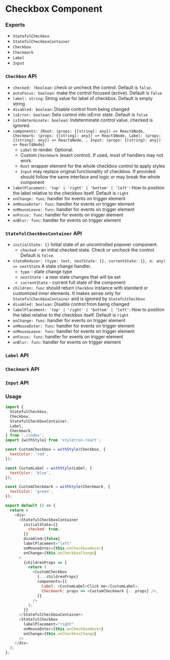 # Checkbox Component

### Exports

* `StatefulCheckbox`
* `StatefulCheckboxContainer`
* `Checkbox`
* `Checkmark`
* `Label`
* `Input`

### `Checkbox` API

* `checked: ?boolean`:
  check or uncheck the control. Default is `false`.
* `autoFocus: boolean`:
  make the control focused (active). Default is `false`
* `label: string`:
  String value for label of checkbox. Default is empty string
* `disabled: boolean`:
  Disable control from being changed
* `isError: boolean`:
  Sets control into isError state. Default is `false`
* `isIndeterminate: boolean`:
  Indeterminate control value. checked is ignored.
* `components: {Root: (props: {[string]: any}) => React$Node, Checkmark: (props: {[string]: any}) => React$Node, Label: (props: {[string]: any}) => React$Node, , Input: (props: {[string]: any}) => React$Node}`
  * `Label` to render. Optional.
  * Custom `Checkmark` (exact control). If used, most of handlers may not work.
  * `Root` wrapper element for the whole checkbox control to apply styles
  * `Input` may replace original functionality of checkbox. If provided should follow the same interface and logic or may break the whole component
* `labelPlacement: 'top' | 'right' | 'bottom' | 'left'`:
  How to position the label relative to the checkbox itself. Default is `right`
* `onChange: func`:
  handler for events on trigger element
* `onMouseEnter: func`:
  handler for events on trigger element
* `onMouseLeave: func`:
  handler for events on trigger element
* `onFocus: func`:
  handler for events on trigger element
* `onBlur: func`:
  handler for events on trigger element

### `StatefulCheckboxContainer` API

* `initialState: {}`
  Initial state of an uncontrolled popover component.
  * `checked` - an initial checked state. Check or uncheck the control. Default is `false`.
* `stateReducer: (type: text, nextState: {}, currentState: {}, e: any) => nextState`
  A state change handler.
  * `type` - state change type
  * `nextState` - a new state changes that will be set
  * `currentState` - current full state of the component
* `children: func` should return `Checkbox` instance with standard or customized inner elements. It makes sense only for `StatefulCheckboxContainer` and is ignored by `StatefulCheckbox`
* `disabled: boolean`:
  Disable control from being changed
* `labelPlacement: 'top' | 'right' | 'bottom' | 'left'`:
  How to position the label relative to the checkbox itself. Default is `right`
* `onChange: func`:
  handler for events on trigger element
* `onMouseEnter: func`:
  handler for events on trigger element
* `onMouseLeave: func`:
  handler for events on trigger element
* `onFocus: func`:
  handler for events on trigger element
* `onBlur: func`:
  handler for events on trigger element

### `Label` API

### `Checkmark` API

### `Input` API

### Usage

```js
import {
  StatefulCheckbox,
  Checkbox,
  StatefulCheckboxContainer,
  Label,
  Checkmark,
} from './index';
import {withStyle} from 'styletron-react';

const CustomCheckbox = withStyle(Checkbox, {
  textColor: 'red',
});

const CustomLabel = withStyle(Label, {
  textColor: 'blue',
});

const CustomCheckmark = withStyle(Checkmark, {
  textColor: 'green',
});

export default () => {
  return (
    <div>
      <StatefulCheckboxContainer
        initialState={{
          checked: true,
        }}
        disabled={false}
        labelPlacement="left"
        onMouseEnter={this.onCheckboxHover}
        onChange={this.onCheckboxChange}
      >
        {childrenProps => {
          return (
            <CustomCheckbox
              {...childrenProps}
              components={{
                Label: <CustomLabel>Click me</CustomLabel>,
                Checkmark: props => <CustomCheckmark {...props} />,
              }}
            />
          );
        }}
      </StatefulCheckboxContainer>
      <StatefulCheckbox
        labelPlacement="right"
        onMouseEnter={this.onCheckboxHover}
        onChange={this.onCheckboxChange}
      />
    </div>
  );
};
```
